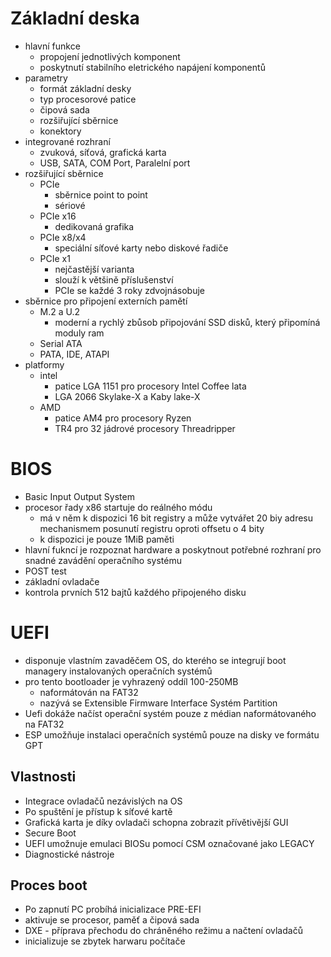 # Základní deska
- hlavní funkce
	- propojení jednotlivých komponent
	- poskytnutí stabilního eletrického napájení komponentů
- parametry
	- formát základní desky
	- typ procesorové patice
	- čipová sada
	- rozšiřující sběrnice
	- konektory
- integrované rozhraní	
	- zvuková, síťová, grafická karta
	- USB, SATA, COM Port, Paralelní port
- rozšiřující sběrnice
	- PCIe
		- sběrnice point to point
		- sériové
	- PCIe x16
		- dedikovaná grafika
	- PCIe x8/x4
		- speciální síťové karty nebo diskové řadiče
	- PCIe x1
		- nejčastější varianta	
		- slouží k většině příslušenství
		- PCIe se každé 3 roky zdvojnásobuje
- sběrnice pro připojení externích pamětí
	- M.2 a U.2
		- moderní a rychlý zbůsob připojování SSD disků, který připomíná moduly ram
	- Serial ATA
	- PATA, IDE, ATAPI
- platformy
	- intel
		- patice LGA 1151 pro procesory Intel Coffee lata
		- LGA 2066 Skylake-X a Kaby lake-X
	- AMD
		- patice AM4 pro procesory Ryzen
		- TR4 pro 32 jádrové procesory Threadripper
# BIOS
- Basic Input Output System
- procesor řady x86 startuje do reálného módu
	- má v něm k dispozici 16 bit registry a může vytvářet 20 biy adresu mechanismem posunutí registru oproti offsetu o 4 bity
	- k dispozici je pouze 1MiB paměti
- hlavní fukncí je rozpoznat hardware a poskytnout potřebné rozhraní pro snadné zavádění operačního systému
- POST test
- základní ovladače
- kontrola prvních 512 bajtů každého připojeného disku
# UEFI
- disponuje vlastním zavaděčem OS, do kterého se integrují boot managery instalovaných operačních systémů
- pro tento bootloader je vyhrazený oddíl 100-250MB
	- naformátován na FAT32
	- nazývá se Extensible Firmware Interface Systém Partition
- Uefi dokáže načíst operační systém pouze z médian naformátovaného na FAT32
- ESP umožňuje instalaci operačních systémů pouze na disky ve formátu GPT 
## Vlastnosti
- Integrace ovladačů nezávislých na OS
- Po spuštění je přístup k síťové kartě
- Grafická karta je díky ovladači schopna zobrazit přívětivější GUI
- Secure Boot
- UEFI umožnuje emulaci BIOSu pomocí CSM označované jako LEGACY
- Diagnostické nástroje
## Proces boot
- Po zapnutí PC probíhá inicializace PRE-EFI
- aktivuje se procesor, paměť a čipová sada
- DXE - příprava přechodu do chráněného režimu a načtení ovladačů
- inicializuje se zbytek harwaru počítače
	
